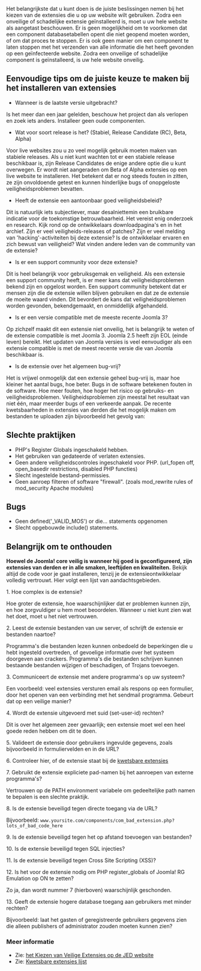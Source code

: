 <!-- Filename: How_do_you_choose_secure_extensions%3F / Display title: Hoe kiest u veilige extensies? -->

Het belangrijkste dat u kunt doen is de juiste beslissingen nemen bij
het kiezen van de extensies die u op uw website wilt gebruiken. Zodra
een onveilige of schadelijke extensie geïnstalleerd is, moet u uw hele
website als aangetast beschouwen. Er is geen mogelijkheid om te
voorkomen dat een component databasetabellen opent die niet geopend
moeten worden, of om dat proces te stoppen. Er is ook geen manier om een
component te laten stoppen met het verzenden van alle informatie die het
heeft gevonden op een geïnfecteerde website. Zodra een onveilige of
schadelijke component is geïnstalleerd, is uw hele website onveilig.

## Eenvoudige tips om de juiste keuze te maken bij het installeren van extensies

- Wanneer is de laatste versie uitgebracht?

Is het meer dan een jaar gelelden, beschouw het project dan als verlopen
en zoek iets anders. Installeer geen oude componenten.

- Wat voor soort release is het? (Stabiel, Release Candidate (RC), Beta,
  Alpha)

Voor live websites zou u zo veel mogelijk gebruik moeten maken van
stabiele releases. Als u niet kunt wachten tot er een stabiele release
beschikbaar is, zijn Release Candidates de enige andere optie die u kunt
overwegen. Er wordt niet aangeraden om Beta of Alpha extensies op een
live website te installeren. Het betekent dat er nog steeds fouten in
zitten, ze zijn onvoldoende getest en kunnen hinderlijke bugs of
onopgeloste veiligheidsproblemen bevatten.

- Heeft de extensie een aantoonbaar goed veiligheidsbeleid?

Dit is natuurlijk iets subjectiever, maar desalniettemin een bruikbare
indicatie voor de toekomstige betrouwbaarheid. Het vereist enig
onderzoek en research. Kijk rond op de ontwikkelaars downloadpagina's en
in het archief. Zijn er veel veiligheids-releases of patches? Zijn er
veel melding van 'hacking'-activiteiten bij deze extensie? Is de
ontwikkelaar ervaren en zich bewust van veiligheid? Wat vinden andere
leden van de community van de extensie?

- Is er een support community voor deze extensie?

Dit is heel belangrijk voor gebruiksgemak en veiligheid. Als een
extensie een support community heeft, is er meer kans dat
veiligheidsproblemen bekend zijn en opgelost worden. Een support
community betekent dat er mensen zijn die de extensie willen blijven
gebruiken en dat ze de extensie de moeite waard vinden. Dit bevordert de
kans dat veiligheidsproblemen worden gevonden, bekendgemaakt, en
onmiddellijk afgehandeld.

- Is er een versie compatible met de meeste recente Joomla 3?

Op zichzelf maakt dit een extensie niet onveilig, het is belangrijk te
weten of de extensie compatible is met Joomla 3. Joomla 2.5 heeft zijn
EOL (einde leven) bereikt. Het updaten van Joomla versies is veel
eenvoudiger als een extensie compatible is met de meest recente versie
die van Joomla beschikbaar is.

- Is de extensie over het algemeen bug-vrij?

Het is vrijwel onmogelijk dat een extensie geheel bug-vrij is, maar hoe
kleiner het aantal bugs, hoe beter. Bugs in de software betekenen fouten
in de software. Hoe meer fouten, hoe hoger het risico op gebruiks- en
veiligheidsproblemen. Veiligheidsproblemen zijn meestal het resultaat
van niet één, maar meerder bugs of een verkeerde aanpak. De recente
kwetsbaarheden in extensies van derden die het mogelijk maken om
bestanden te uploaden zijn bijvoorbeeld het gevolg van:

## Slechte praktijken

- PHP's Register Globals ingeschakeld hebben.
- Het gebruiken van gedateerde of verlaten extensies.
- Geen andere veiligheidscontroles ingeschakeld voor PHP. (url_fopen
  off, open_basedir restrictions, disabled PHP functies)
- Slecht ingestelde bestand-permissies.
- Geen aanroep filteren of software "firewall". (zoals mod_rewrite rules
  of mod_security Apache modules)

## Bugs

- Geen defined('\_VALID_MOS') or die... statements opgenomen
- Slecht opgebouwde include() statements.

## Belangrijk om te onthouden

**Hoewel de Joomla! core veilig is wanneer hij goed is geconfigureerd,
zijn extensies van derden er in alle smaken, leeftijden en
kwaliteiten.** Bekijk altijd de code voor je gaat installeren, tenzij je
de extensieontwikkelaar volledig vertrouwt. Hier volgt een lijst van
aandachtsgebieden.

1\. Hoe complex is de extensie?

Hoe groter de extensie, hoe waarschijnlijker dat er problemen kunnen
zijn, en hoe zorgvuldiger u hem moet beoordelen. Wanneer u niet kunt
zien wat het doet, moet u het niet vertrouwen.

2\. Leest de extensie bestanden van uw server, of schrijft de extensie
er bestanden naartoe?

Programma's die bestanden lezen kunnen onbedoeld de beperkingen die u
hebt ingesteld overtreden, of gevoelige informatie over het systeem
doorgeven aan crackers. Programma's die bestanden schrijven kunnen
bestaande bestanden wijzigen of beschadigen, of Trojans toevoegen.

3\. Communiceert de extensie met andere programma's op uw systeem?

Een voorbeeld: veel extensies versturen email als respons op een
formulier, door het openen van een verbinding met het sendmail
programma. Gebeurt dat op een veilige manier?

4\. Wordt de extensie uitgevoerd met suid (set-user-id) rechten?

Dit is over het algemeen zeer gevaarlijk; een extensie moet wel een heel
goede reden hebben om dit te doen.

5\. Valideert de extensie door gebruikers ingevulde gegevens, zoals
bijvoorbeeld in formuliervelden en in de URL?

6\. Controleer hier, of de extensie staat bij de [kwetsbare
extensies](https://docs.joomla.org/What_is_a_vulnerable_extension%3F "What is a vulnerable extension?")

7\. Gebruikt de extensie expliciete pad-namen bij het aanroepen van
externe programma's?

Vertrouwen op de PATH environment variabele om gedeeltelijke path namen
te bepalen is een slechte praktijk.

8\. Is de extensie beveiligd tegen directe toegang via de URL?

Bijvoorbeeld:
`www.yoursite.com/components/com_bad_extension.php?lots_of_bad_code_here`

9\. Is de extensie beveiligd tegen het op afstand toevoegen van
bestanden?

10\. Is de extensie beveiligd tegen SQL injecties?

11\. Is de extensie beveiligd tegen Cross Site Scripting (XSS)?

12\. Is het voor de extensie nodig om PHP register_globals of Joomla! RG
Emulation op ON te zetten?

Zo ja, dan wordt nummer 7 (hierboven) waarschijnlijk geschonden.

13\. Geeft de extensie hogere database toegang aan gebruikers met minder
rechten?

Bijvoorbeeld: laat het gasten of geregistreerde gebruikers gegevens zien
die alleen publishers of administrator zouden moeten kunnen zien?

### Meer informatie

- Zie: <a
  href="http://extensions.joomla.org/support/knowledgebase/item/choosing-secure-extensions"
  class="external text" target="_blank" rel="noreferrer noopener">het
  Kiezen van Veilige Extensies op de JED website</a>
- Zie:
  <a href="http://vel.joomla.org/" class="external text" target="_blank"
  rel="noreferrer noopener">Kwetsbare extensies lijst</a>
